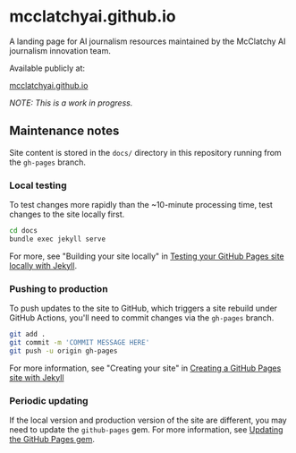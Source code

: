 # mcclatchyai.github.io

A landing page for AI journalism resources maintained by the McClatchy AI journalism innovation team.

Available publicly at: 

[mcclatchyai.github.io](https://mcclatchyai.github.io/)

*NOTE: This is a work in progress.*

## Maintenance notes

Site content is stored in the `docs/` directory in this repository running from the `gh-pages` branch.


### Local testing

To test changes more rapidly than the ~10-minute processing time, test changes to the site locally first.

```bash
cd docs
bundle exec jekyll serve
```

For more, see "Building your site locally" in [Testing your GitHub Pages site locally with Jekyll](https://docs.github.com/en/pages/setting-up-a-github-pages-site-with-jekyll/testing-your-github-pages-site-locally-with-jekyll#building-your-site-locally).

### Pushing to production

To push updates to the site to GitHub, which triggers a site rebuild under GitHub Actions, you'll need to commit changes via the `gh-pages` branch.

```bash
git add .
git commit -m 'COMMIT MESSAGE HERE'
git push -u origin gh-pages
```


For more information, see "Creating your site" in [Creating a GitHub Pages site with Jekyll
](https://docs.github.com/en/pages/setting-up-a-github-pages-site-with-jekyll/creating-a-github-pages-site-with-jekyll#creating-your-site)

### Periodic updating

If the local version and production version of the site are different, you may need to update the `github-pages` gem. For more information, see [Updating the GitHub Pages gem](https://docs.github.com/en/pages/setting-up-a-github-pages-site-with-jekyll/testing-your-github-pages-site-locally-with-jekyll#updating-the-github-pages-gem).

